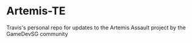 # Artemis-TE
Travis's personal repo for updates to the Artemis Assault project by the GameDevSG community
